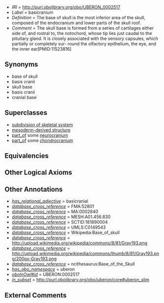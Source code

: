  * *IRI* = http://purl.obolibrary.org/obo/UBERON_0002517
 * *Label* = basicranium
 * *Definition* = The base of skull is the most inferior area of the skull, composed of the endocranium and lower parts of the skull roof.
 * *Comment* = The skull base is formed from a series of cartilages either side of, and rostral to, the notochord, whose tip lies just caudal to the pituitary gland. It is closely associated with the sensory capsules, which partially or completely sur- round the olfactory epithelium, the eye, and the inner ear[PMID:11523816]

## Synonyms

 * base of skull
 * basis cranii
 * skull base
 * basis cranii
 * cranial base

## Superclasses

 * [subdivision of skeletal system](../../UBERON/75/UBERON_0000075.md)
 * [mesoderm-derived structure](../../UBERON/20/UBERON_0004120.md)
 * [part_of](../../BFO/50/BFO_0000050.md) some [neurocranium](../../UBERON/03/UBERON_0001703.md)
 * [part_of](../../BFO/50/BFO_0000050.md) some [chondrocranium](../../UBERON/41/UBERON_0002241.md)

## Equivalencies


## Other Logical Axioms


## Other Annotations

 * *[has_relational_adjective](../../UBPROP/07/UBPROP_0000007.md)* = basicranial
 * *[database_cross_reference](../../ef/oboInOwl#hasDbXref.md)* = FMA:52801
 * *[database_cross_reference](../../ef/oboInOwl#hasDbXref.md)* = MA:0002840
 * *[database_cross_reference](../../ef/oboInOwl#hasDbXref.md)* = MESH:A01.456.830
 * *[database_cross_reference](../../ef/oboInOwl#hasDbXref.md)* = SCTID:181890004
 * *[database_cross_reference](../../ef/oboInOwl#hasDbXref.md)* = UMLS:C0149543
 * *[database_cross_reference](../../ef/oboInOwl#hasDbXref.md)* = Wikipedia:Base_of_skull
 * *[database_cross_reference](../../ef/oboInOwl#hasDbXref.md)* = http://upload.wikimedia.org/wikipedia/commons/8/81/Gray193.png
 * *[database_cross_reference](../../ef/oboInOwl#hasDbXref.md)* = http://upload.wikimedia.org/wikipedia/commons/thumb/8/81/Gray193.png/200px-Gray193.png
 * *[database_cross_reference](../../ef/oboInOwl#hasDbXref.md)* = ncithesaurus:Base_of_the_Skull
 * *[has_obo_namespace](../../ce/oboInOwl#hasOBONamespace.md)* = uberon
 * *[oboInOwl#id](../../id/oboInOwl#id.md)* = UBERON:0002517
 * *[in_subset](../../et/oboInOwl#inSubset.md)* = http://purl.obolibrary.org/obo/uberon/core#uberon_slim

## External Comments

